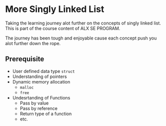 # More Singly Linked List
Taking the learning journey alot further on the concepts of singly linked list. This is part of the course content of ALX SE PROGRAM.

The journey has been tough and enjoyable cause each concept push you alot further down the rope.
## Prerequisite
* User defined data type `struct`
* Understanding of pointers
* Dynamic memory allocation
	* `malloc`
	* `free`
* Undesrtanding of Functions
	* Pass by value
	* Pass by reference
	* Return type of a function
	* etc.
